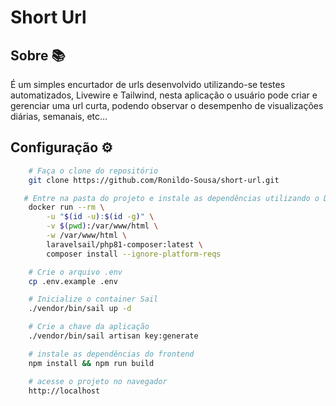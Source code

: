 # Short Url 

## Sobre 📚
É um simples encurtador de urls desenvolvido utilizando-se testes automatizados, Livewire e Tailwind, nesta aplicação o usuário pode criar e gerenciar uma url curta, podendo observar o desempenho de visualizações diárias, semanais, etc...

## Configuração ⚙️
```bash
    # Faça o clone do repositório
    git clone https://github.com/Ronildo-Sousa/short-url.git
```
```bash
   # Entre na pasta do projeto e instale as dependências utilizando o Docker
    docker run --rm \
        -u "$(id -u):$(id -g)" \
        -v $(pwd):/var/www/html \
        -w /var/www/html \
        laravelsail/php81-composer:latest \
        composer install --ignore-platform-reqs
```
```bash
    # Crie o arquivo .env
    cp .env.example .env

    # Inicialize o container Sail
    ./vendor/bin/sail up -d

    # Crie a chave da aplicação
    ./vendor/bin/sail artisan key:generate

    # instale as dependências do frontend
    npm install && npm run build

    # acesse o projeto no navegador
    http://localhost
```